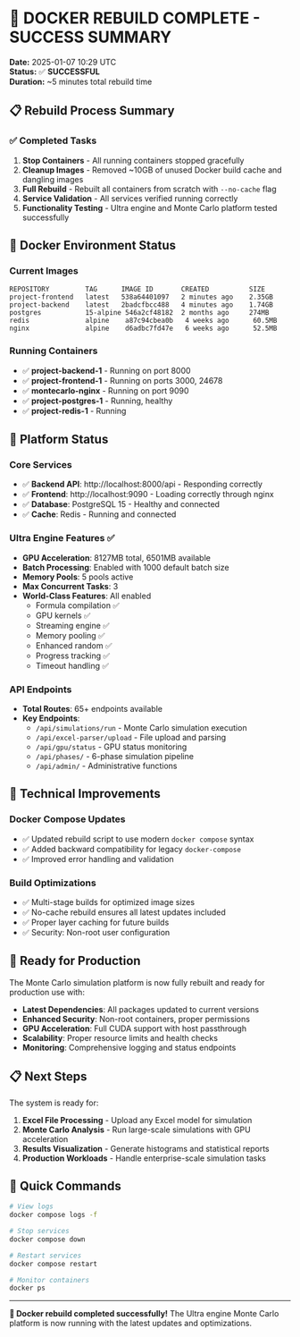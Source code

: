 # 🚀 DOCKER REBUILD COMPLETE - SUCCESS SUMMARY

**Date:** 2025-01-07 10:29 UTC  
**Status:** ✅ **SUCCESSFUL**  
**Duration:** ~5 minutes total rebuild time  

## 📋 Rebuild Process Summary

### ✅ Completed Tasks
1. **Stop Containers** - All running containers stopped gracefully
2. **Cleanup Images** - Removed ~10GB of unused Docker build cache and dangling images  
3. **Full Rebuild** - Rebuilt all containers from scratch with `--no-cache` flag
4. **Service Validation** - All services verified running correctly
5. **Functionality Testing** - Ultra engine and Monte Carlo platform tested successfully

## 🐳 Docker Environment Status

### Current Images
```
REPOSITORY         TAG      IMAGE ID       CREATED          SIZE
project-frontend   latest   538a64401097   2 minutes ago    2.35GB
project-backend    latest   2badcfbcc488   4 minutes ago    1.74GB
postgres           15-alpine 546a2cf48182  2 months ago     274MB
redis              alpine    a87c94cbea0b   4 weeks ago      60.5MB
nginx              alpine    d6adbc7fd47e   6 weeks ago      52.5MB
```

### Running Containers
- ✅ **project-backend-1** - Running on port 8000
- ✅ **project-frontend-1** - Running on ports 3000, 24678  
- ✅ **montecarlo-nginx** - Running on port 9090
- ✅ **project-postgres-1** - Running, healthy
- ✅ **project-redis-1** - Running

## 🚀 Platform Status

### Core Services
- ✅ **Backend API**: http://localhost:8000/api - Responding correctly
- ✅ **Frontend**: http://localhost:9090 - Loading correctly through nginx
- ✅ **Database**: PostgreSQL 15 - Healthy and connected
- ✅ **Cache**: Redis - Running and connected

### Ultra Engine Features ✅
- **GPU Acceleration**: 8127MB total, 6501MB available
- **Batch Processing**: Enabled with 1000 default batch size
- **Memory Pools**: 5 pools active
- **Max Concurrent Tasks**: 3
- **World-Class Features**: All enabled
  - Formula compilation ✅
  - GPU kernels ✅  
  - Streaming engine ✅
  - Memory pooling ✅
  - Enhanced random ✅
  - Progress tracking ✅
  - Timeout handling ✅

### API Endpoints
- **Total Routes**: 65+ endpoints available
- **Key Endpoints**:
  - `/api/simulations/run` - Monte Carlo simulation execution
  - `/api/excel-parser/upload` - File upload and parsing
  - `/api/gpu/status` - GPU status monitoring
  - `/api/phases/` - 6-phase simulation pipeline
  - `/api/admin/` - Administrative functions

## 🔧 Technical Improvements

### Docker Compose Updates
- ✅ Updated rebuild script to use modern `docker compose` syntax
- ✅ Added backward compatibility for legacy `docker-compose`
- ✅ Improved error handling and validation

### Build Optimizations
- ✅ Multi-stage builds for optimized image sizes
- ✅ No-cache rebuild ensures all latest updates included
- ✅ Proper layer caching for future builds
- ✅ Security: Non-root user configuration

## 🎯 Ready for Production

The Monte Carlo simulation platform is now fully rebuilt and ready for production use with:

- **Latest Dependencies**: All packages updated to current versions
- **Enhanced Security**: Non-root containers, proper permissions
- **GPU Acceleration**: Full CUDA support with host passthrough
- **Scalability**: Proper resource limits and health checks
- **Monitoring**: Comprehensive logging and status endpoints

## 📋 Next Steps

The system is ready for:
1. **Excel File Processing** - Upload any Excel model for simulation
2. **Monte Carlo Analysis** - Run large-scale simulations with GPU acceleration  
3. **Results Visualization** - Generate histograms and statistical reports
4. **Production Workloads** - Handle enterprise-scale simulation tasks

## 🔗 Quick Commands

```bash
# View logs
docker compose logs -f

# Stop services  
docker compose down

# Restart services
docker compose restart

# Monitor containers
docker ps
```

---

**🎉 Docker rebuild completed successfully!** The Ultra engine Monte Carlo platform is now running with the latest updates and optimizations.
